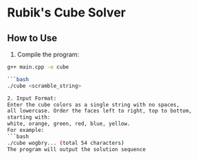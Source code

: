 # Rubik's Cube Solver

## How to Use

1. Compile the program:

```bash
g++ main.cpp -o cube

```bash
./cube <scramble_string>

2. Input Format:
Enter the cube colors as a single string with no spaces,
all lowercase. Order the faces left to right, top to bottom,
starting with:
white, orange, green, red, blue, yellow.
For example:
```bash
./cube wogbry... (total 54 characters)
The program will output the solution sequence

